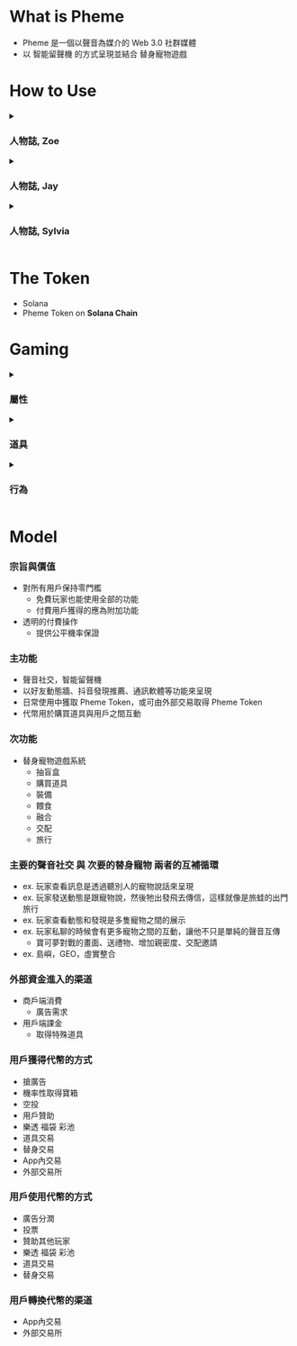 # What is Pheme

* Pheme 是一個以聲音為媒介的 Web 3.0 社群媒體
* 以 智能留聲機 的方式呈現並結合 替身寵物遊戲

# How to Use

<details>
  <summary><h3>人物誌, Zoe</h3></summary>

```
女, 31 教育業

```

</details>

<details>
  <summary><h3>人物誌, Jay</h3></summary>

```
男, 27 上班族 

```

</details>

<details>
  <summary><h3>人物誌, Sylvia</h3></summary>

```
女, 23 學生

```

</details>

# The Token

* Solana
* Pheme Token on **Solana Chain**

# Gaming

<details>
  <summary><h3>屬性</h3></summary>
  
  <details>
    <summary>生理數值</summary>
    <ul>
      <li>年齡</li>
      <ul>
        <li>範圍 0day ~ ?</li>
        <li>根據日期改變</li>
      </ul>
      <li>身高</li>
      <ul>
        <li>範圍 10cm ~ ?</li>
        <li>根據吃的食物影響</li>
        <li>影響外觀</li>
      </ul> 
      <li>體重</li>
      <ul>
        <li>範圍 100g ~ ?</li>
        <li>根據吃的食物影響</li>
        <li>影響外觀</li>
      </ul>
      <li>性別值</li>
       <ul>
        <li>範圍 1% ~ 99%</li>
        <li>根據吃的食物影響</li>
        <li>交配功能</li>
      </ul>
    </ul>
  </details>
  
  <details>
    <summary>基礎數值</summary>
    <ul>
      <li>力量</li>
      <ul>
        <li>範圍 1 ~ ?</li>
        <li>升級時改變，根據吃的食物影響，根據裝備影響</li>
        <li>互動功能的基準 (旅行, 對戰, etc.)</li>
      </ul>
      <li>智力</li>
      <ul>
        <li>範圍 1 ~ ?</li>
        <li>升級時改變，根據吃的食物影響，根據裝備影響</li>
        <li>互動功能的基準 (旅行, 對戰, etc.)</li>
      </ul> 
      <li>敏捷</li>
      <ul>
        <li>範圍 1 ~ ?</li>
        <li>升級時改變，根據吃的食物影響，根據裝備影響</li>
        <li>互動功能的基準 (旅行, 對戰, etc.)</li>
      </ul>
      <li>幸運</li>
       <ul>
        <li>範圍 1 ~ ?</li>
        <li>升級時改變，根據吃的食物影響，根據裝備影響</li>
        <li>互動功能的基準 (旅行, 對戰, etc.)</li>
      </ul>
    </ul>
  </details>
  
  <details>
    <summary>其他數值</summary>
    <ul>
      <li>稀有度</li>
      <ul>
        <li>範圍 1 ~ ?，以區間做為區隔並以顏色代表，玩家不會直接知道個體值</li>
        <li>出生的時候決定，融合時機率性改變，交配時機率性遺傳</li>
        <li>影響基礎數值</li>
      </ul>
      <li>等級</li>
      <ul>
        <li>範圍 1 ~ ?</li>
        <li>升級時改變，根據吃的食物影響，根據裝備影響</li>
      </ul> 
      <li>交配數</li>
      <ul>
        <li>範圍 0 ~ 7</li>
        <li>交配後累加，融合後歸零</li>
      </ul>
      <li>耐力</li>
       <ul>
        <li>範圍 0 ~ 100</li>
        <li>透過吃食物補充</li>
        <li>進行互動功能 (旅行, 對戰, etc.) 時消耗</li>
      </ul>
    </ul>
  </details>
</details>

<details>
  <summary><h3>道具</h3></summary>

  <details>
    <summary>影響本體的道具</summary>
    <ul>
      <li>變聲器 -> 改變輸出的聲音</li>
        <ul>
          <li>老人變聲器</li>
          <li>女孩變聲器</li>
          <li>...</li>
        </ul>
      <li>麥克風 -> 增加聲音輸入的時長</li>
        <ul>
          <li>進階麥克風 ~ 3 分鐘</li>
          <li>黃金變聲器 ~ 5 分鐘</li>
          <li>...</li>
        </ul>
      <li>大聲公 -> 廣播功能</li>
        <ul>
          <li>紅色大聲公 擴散等級 1</li>
          <li>藍色大聲公 擴散等級 2</li>
          <li>...</li>
        </ul>
    </ul>
  </details>

  <details>
    <summary>影響替身的道具</summary>
    <ul>
      <li>食物 - 補充耐力的同時可改變性別值、身高、體重</li>
      <ul>
        <li>一般飼料，性別值 +0 / 身高 +0 / 體重 +0 / 耐力 +5</li>
        <li>...</li>
      </ul>
      <li>藥品 - 增加基礎數值如力量、智力、敏捷、幸運</li>
      <ul>
        <li>力量藥水，力量 +1 / 智力 +0 / 敏捷 +0 / 幸運 +0</li>
        <li>智力藥水，力量 +0 / 智力 +1 / 敏捷 +0 / 幸運 +0</li>
        <li>敏捷藥水，力量 +0 / 智力 +0 / 敏捷 +1 / 幸運 +0</li>
        <li>幸運藥水，力量 +0 / 智力 +0 / 敏捷 +0 / 幸運 +1</li>
        <li>...</li>
      </ul>
      <li>裝飾 - 改變外觀</li>
      <ul>
        <li>帽子</li>
        <li>眼鏡</li>
        <li>靈氣</li>         
        <li>...</li>
      </ul>
    </ul>
  </details>
</details>

<details>
  <summary><h3>行為</h3></summary>
  
  <details>
    <summary>購買</summary>
    <ul>
      <li>盲盒 (寵物)</li>
      <li>道具</li>
    </ul>
  </details>
  
  <details>
    <summary>使用</summary>
    <ul>
      <li>裝備</li>
      <li>餵食</li>
    </ul>
  </details>

  <details>
    <summary>融合</summary>
    <ul>
      <li>隨機新寵物</li>
      <li>機率性提升稀有度</li>
    </ul>
  </details>

  <details>
    <summary>交配</summary>
    <ul>
      <li>等級年齡歸零</li>
      <li>繼承外觀</li>
      <li>稀有度參考雙親</li>
      <li>性別值 > 80 配上 性別值 < 20 的雙方進行配對</li>
      <li>生下兩顆蛋，兩邊各一顆</li>
    </ul>
  </details>

  <details>
    <summary>旅行</summary>
    <ul>
      <li>提升經驗值</li>
      <li>消耗耐力</li>
      <ul>
        <li>拜訪</li>
        <li>對戰</li>
        <li>伴手禮</li>
        <li>寶箱</li>
      </ul>
    </ul>
  </details>
</details>

# Model

### 宗旨與價值

* 對所有用戶保持零門檻
    * 免費玩家也能使用全部的功能
    * 付費用戶獲得的應為附加功能
* 透明的付費操作
    * 提供公平機率保證

### 主功能

* 聲音社交，智能留聲機
* 以好友動態牆、抖音發現推薦、通訊軟體等功能來呈現
* 日常使用中獲取 Pheme Token，或可由外部交易取得 Pheme Token
* 代幣用於購買道具與用戶之間互動

### 次功能

* 替身寵物遊戲系統
    * 抽盲盒
    * 購買道具
    * 裝備
    * 餵食
    * 融合
    * 交配
    * 旅行

### 主要的聲音社交 與 次要的替身寵物 兩者的互補循環

* ex. 玩家查看訊息是透過聽別人的寵物說話來呈現
* ex. 玩家發送動態是跟寵物說，然後牠出發飛去傳信，這樣就像是旅蛙的出門旅行
* ex. 玩家查看動態和發現是多隻寵物之間的展示
* ex. 玩家私聊的時候會有更多寵物之間的互動，讓他不只是單純的聲音互傳
    * 寶可夢對戰的畫面、送禮物、增加親密度、交配邀請
* ex. 島嶼，GEO，虛實整合

### 外部資金進入的渠道

* 商戶端消費
    * 廣告需求
* 用戶端課金
    * 取得特殊道具

### 用戶獲得代幣的方式

* 搶廣告
* 機率性取得寶箱
* 空投
* 用戶贊助
* 樂透 福袋 彩池
* 道具交易
* 替身交易
* App內交易
* 外部交易所

### 用戶使用代幣的方式

* 廣告分潤
* 投票
* 贊助其他玩家
* 樂透 福袋 彩池
* 道具交易
* 替身交易

### 用戶轉換代幣的渠道

* App內交易
* 外部交易所
